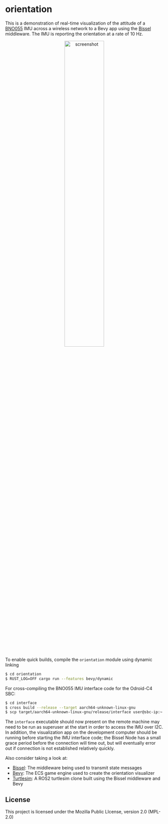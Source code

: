 # orientation

This is a demonstration of real-time visualization of the attitude of a [BNO055](https://crates.io/crates/bno055) IMU across a wireless network to a Bevy app using the [Bissel](https://github.com/quietlychris/bissel) middleware. The IMU is reporting the orientation at a rate of 10 Hz. 

<p align="center"><img src="assets/orientation.gif" alt="screenshot" width="50%"/></p>

To enable quick builds, compile the `orientation` module using dynamic linking
```sh
$ cd orientation
$ RUST_LOG=OFF cargo run --features bevy/dynamic
```

For cross-compiling the BNO055 IMU interface code for the Odroid-C4 SBC:
```sh
$ cd interface
$ cross build --release --target aarch64-unknown-linux-gnu
$ scp target/aarch64-unknown-linux-gnu/release/interface user@sbc-ip:~
```
The `interface` executable should now present on the remote machine may need to be run as superuser at the start in order to access the IMU over I2C. In addition, the visualization app on the development computer should be running before starting the IMU interface code; the Bissel Node has a small grace period before the connection will time out, but will eventually error out if connection is not established relatively quickly. 

Also consider taking a look at: 
- [Bissel](https://github.com/quietlychris/bissel): The middleware being used to transmit state messages
- [Bevy](https://bevyengine.org): The ECS game engine used to create the orientation visualizer
- [Turtlesim](https://github.com/quietlychris/turtlesim): A ROS2 turtlesim clone built using the Bissel middleware and Bevy

## License

This project is licensed under the Mozilla Public LIcense, version 2.0 (MPL-2.0)

